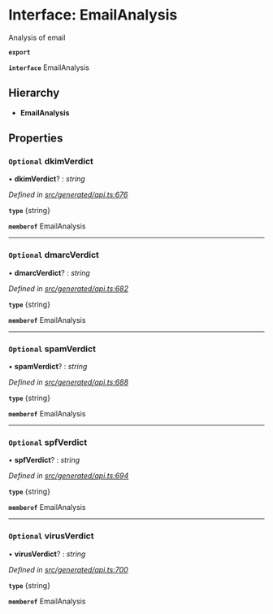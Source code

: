 # Interface: EmailAnalysis

Analysis of email

**`export`** 

**`interface`** EmailAnalysis

## Hierarchy

* **EmailAnalysis**

## Properties

### `Optional` dkimVerdict

• **dkimVerdict**? : *string*

*Defined in [src/generated/api.ts:676](https://github.com/mailslurp/mailslurp-client-ts-js/blob/c5d4ad1/src/generated/api.ts#L676)*

**`type`** {string}

**`memberof`** EmailAnalysis

___

### `Optional` dmarcVerdict

• **dmarcVerdict**? : *string*

*Defined in [src/generated/api.ts:682](https://github.com/mailslurp/mailslurp-client-ts-js/blob/c5d4ad1/src/generated/api.ts#L682)*

**`type`** {string}

**`memberof`** EmailAnalysis

___

### `Optional` spamVerdict

• **spamVerdict**? : *string*

*Defined in [src/generated/api.ts:688](https://github.com/mailslurp/mailslurp-client-ts-js/blob/c5d4ad1/src/generated/api.ts#L688)*

**`type`** {string}

**`memberof`** EmailAnalysis

___

### `Optional` spfVerdict

• **spfVerdict**? : *string*

*Defined in [src/generated/api.ts:694](https://github.com/mailslurp/mailslurp-client-ts-js/blob/c5d4ad1/src/generated/api.ts#L694)*

**`type`** {string}

**`memberof`** EmailAnalysis

___

### `Optional` virusVerdict

• **virusVerdict**? : *string*

*Defined in [src/generated/api.ts:700](https://github.com/mailslurp/mailslurp-client-ts-js/blob/c5d4ad1/src/generated/api.ts#L700)*

**`type`** {string}

**`memberof`** EmailAnalysis
